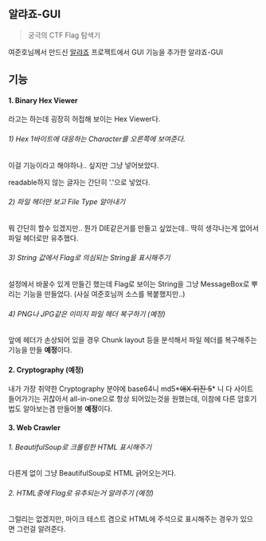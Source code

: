 ## 알랴죠-GUI
> 궁극의 CTF Flag  탐색기

여준호님께서 만드신 [알랴죠](https://github.com/JunhoYeo/Allyajyo) 프로젝트에서 GUI 기능을 추가한 알랴죠-GUI

## 기능

#### 1. Binary Hex Viewer

라고는 하는데 굉장히 허접해 보이는 Hex Viewer다. 

###### 1) Hex 1바이트에 대응하는 Character를 오른쪽에 보여준다.

이걸 기능이라고 해야하나.. 싶지만 그냥 넣어보았다.

readable하지 않는 글자는 간단히 '.'으로 넣었다.

###### 2) 파일 헤더만 보고 File Type 알아내기

뭐 간단히 할수 있겠지만.. 뭔가 DIE같은거를 만들고 싶었는데.. 딱히 생각나는게 없어서 파일 헤더로만 유추했다.

###### 3) String 값에서 Flag로 의심되는 String을 표시해주기

설정에서 바꿀수 있게 만들긴 했는데 Flag로 보이는 String을 그냥 MessageBox로 뿌리는 기능을 만들었다. (사실 여준호님꺼 소스를 복붙했지만..)

###### 4) PNG나 JPG같은 이미지 파일 헤더 복구하기 (예정)

앞에 헤더가 손상되어 있을 경우 Chunk layout 등을 분석해서 파일 헤더를 복구해주는 기능을 만들 **예정**이다.

#### 2. Cryptography (예정)

내가 가장 취약한 Cryptography 분야에 base64니 md5*~~애X 뒤진 5~~* 니 다 사이트 들어가기는 귀찮아서 all-in-one으로 항상 되어있는것을 원했는데, 이참에 다른 암호기법도 알아보는겸 만들어볼 **예정**이다.

#### 3. Web Crawler

###### 1. BeautifulSoup로 크롤링한 HTML 표시해주기

다른게 없이 그냥 BeautifulSoup로 HTML 긁어오는거다.

###### 2. HTML중에 Flag로 유추되는거 알려주기 (예정)

그럴리는 없겠지만, 마이크 테스트 겸으로 HTML에 주석으로 표시해주는 경우가 있으면 그런걸 알려준다.

